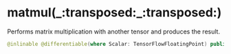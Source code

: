 # matmul(\_:transposed:\_:transposed:)

Performs matrix multiplication with another tensor and produces the result.

``` swift
@inlinable @differentiable(where Scalar: TensorFlowFloatingPoint) public func matmul<Scalar: Numeric>(_ lhs: Tensor<Scalar>, transposed transposeLhs: Bool = false, _ rhs: Tensor<Scalar>, transposed transposeRhs: Bool = false) -> Tensor<Scalar>
```
